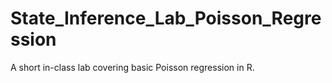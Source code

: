 # State_Inference_Lab_Poisson_Regression
A short in-class lab covering basic Poisson regression in R.
